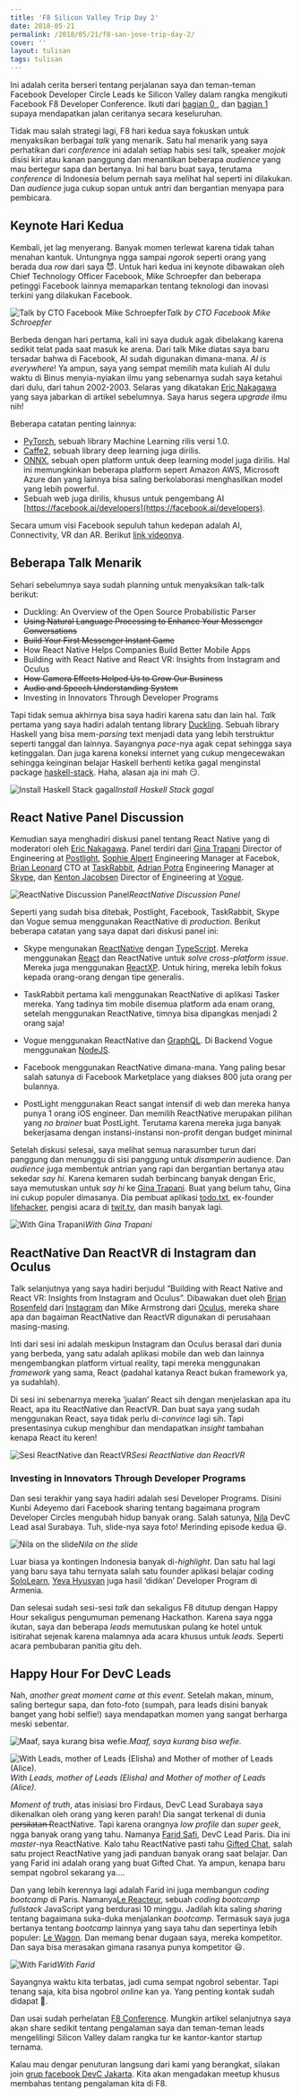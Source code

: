 ```yaml
---
title: 'F8 Silicon Valley Trip Day 2'
date: 2018-05-21
permalink: /2018/05/21/f8-san-jose-trip-day-2/
cover: ''
layout: tulisan
tags: tulisan
---
```


Ini adalah cerita berseri tentang perjalanan saya dan teman-teman Facebook Developer Circle Leads ke Silicon Valley dalam rangka mengikuti Facebook F8 Developer Conference. Ikuti dari [ bagian 0 ](https://rizafahmi.com/2018/05/08/f8-san-jose-trip-day-0/), dan [ bagian 1 ](https://rizafahmi.com/2018/05/14/f8-silicon-valley-trip-day-1/) supaya mendapatkan jalan ceritanya secara keseluruhan.

Tidak mau salah strategi lagi, F8 hari kedua saya fokuskan untuk menyaksikan berbagai _talk_ yang menarik. Satu hal menarik yang saya perhatikan dari _conference_ ini adalah setiap habis sesi talk, speaker _mojok_ disisi kiri atau kanan panggung dan menantikan beberapa _audience_ yang mau bertegur sapa dan bertanya. Ini hal baru buat saya, terutama _conference_ di Indonesia belum pernah saya melihat hal seperti ini dilakukan. Dan _audience_ juga cukup sopan untuk antri dan bergantian menyapa para pembicara.

## Keynote Hari Kedua

Kembali, jet lag menyerang. Banyak momen terlewat karena tidak tahan menahan kantuk. Untungnya ngga sampai _ngorok_ seperti orang yang berada dua _row_ dari saya 😈. Untuk hari kedua ini keynote dibawakan oleh Chief Technology Officer Facebook, Mike Schroepfer dan beberapa petinggi Facebook lainnya memaparkan tentang teknologi dan inovasi terkini yang dilakukan Facebook.

![Talk by CTO Facebook Mike Schroepfer](/assets/images/f82/1_kGLsZ2WXzljMjkMhh2fIBQ.jpeg)_Talk by CTO Facebook Mike Schroepfer_

Berbeda dengan hari pertama, kali ini saya duduk agak dibelakang karena sedikit telat pada saat masuk ke arena. Dari talk Mike diatas saya baru tersadar bahwa di Facebook, AI sudah digunakan dimana-mana. _AI is everywhere_! Ya ampun, saya yang sempat memilih mata kuliah AI dulu waktu di Binus menyia-nyiakan ilmu yang sebenarnya sudah saya ketahui dari dulu, dari tahun 2002-2003. Selaras yang dikatakan [Eric Nakagawa](https://rizafahmi.com/2018/05/14/f8-silicon-valley-trip-day-1/) yang saya jabarkan di artikel sebelumnya. Saya harus segera _upgrade_ ilmu nih!

Beberapa catatan penting lainnya:

- [PyTorch](https://pytorch.org/), sebuah library Machine Learning rilis versi 1.0.
- [Caffe2](https://caffe2.ai/), sebuah library deep learning juga dirilis.
- [ONNX](https://onnx.ai/), sebuah open platform untuk deep learning model juga dirilis. Hal ini memungkinkan beberapa platform sepert Amazon AWS, Microsoft Azure dan yang lainnya bisa saling berkolaborasi menghasilkan model yang lebih powerful.
- Sebuah web juga dirilis, khusus untuk pengembang AI [https://facebook.ai/developers](https://facebook.ai/developers).

Secara umum visi Facebook sepuluh tahun kedepan adalah AI, Connectivity, VR dan AR. Berikut [link videonya](https://developers.facebook.com/videos/f8-2018/f8-2018-day-2-keynote/).

## Beberapa Talk Menarik

Sehari sebelumnya saya sudah planning untuk menyaksikan talk-talk berikut:

- Duckling: An Overview of the Open Source Probabilistic Parser
- ~~Using Natural Language Processing to Enhance Your Messenger Conversations~~
- ~~Build Your First Messenger Instant Game~~
- How React Native Helps Companies Build Better Mobile Apps
- Building with React Native and React VR: Insights from Instagram and Oculus
- ~~How Camera Effects Helped Us to Grow Our Business~~
- ~~Audio and Speech Understanding System~~
- Investing in Innovators Through Developer Programs

Tapi tidak semua akhirnya bisa saya hadiri karena satu dan lain hal. _Talk_ pertama yang saya hadiri adalah tentang library [Duckling](https://github.com/facebook/duckling). Sebuah library Haskell yang bisa mem-_parsing_ text menjadi data yang lebih terstruktur seperti tanggal dan lainnya. Sayangnya _pace_-nya agak cepat sehingga saya ketinggalan. Dan juga karena koneksi internet yang cukup mengecewakan sehingga keinginan belajar Haskell berhenti ketika gagal menginstal package [haskell-stack](https://docs.haskellstack.org/en/stable/README/). Haha, alasan aja ini mah 😏.

![Install Haskell Stack gagal](/assets/images/f82/1_pjoseGiSS_VOq1dt3CrP2g.jpeg)_Install Haskell Stack gagal_

## React Native Panel Discussion

Kemudian saya menghadiri diskusi panel tentang React Native yang di moderatori oleh [Eric Nakagawa](https://twitter.com/ericnakagawa). Panel terdiri dari [Gina Trapani](https://twitter.com/ginatrapani) Director of Engineering at [Postlight](https://postlight.com/), [Sophie Alpert](https://github.com/sophiebits) Engineering Manager at Facebok, [Brian Leonard](https://twitter.com/bleonard?lang=en) CTO at [TaskRabbit](https://www.taskrabbit.com/), [Adrian Potra](https://www.linkedin.com/in/apotra/) Engineering Manager at [Skype](https://www.skype.com/en/), dan [Kenton Jacobsen](https://twitter.com/kentonjacobsen?lang=en) Director of Engineering at [Vogue](https://www.vogue.com/).

![ReactNative Discussion Panel](/assets/images/f82/1_zLCDavSW83EPIT-lAietKA.jpeg)_ReactNative Discussion Panel_

Seperti yang sudah bisa ditebak, Postlight, Facebook, TaskRabbit, Skype dan Vogue semua menggunakan ReactNative di _production_. Berikut beberapa catatan yang saya dapat dari diskusi panel ini:

- Skype mengunakan [ReactNative](https://facebook.github.io/react-native/) dengan [TypeScript](https://www.typescriptlang.org/). Mereka menggunakan [React](https://reactjs.org/) dan ReactNative untuk _solve cross-platform issue_. Mereka juga menggunakan [ReactXP](https://github.com/Microsoft/reactxp). Untuk hiring, mereka lebih fokus kepada orang-orang dengan tipe generalis.

- TaskRabbit pertama kali menggunakan ReactNative di aplikasi Tasker mereka. Yang tadinya tim mobile disemua platform ada enam orang, setelah menggunakan ReactNative, timnya bisa dipangkas menjadi 2 orang saja!

- Vogue menggunakan ReactNative dan [GraphQL](https://graphql.org/). Di Backend Vogue menggunakan [NodeJS](https://nodejs.org/en/).

- Facebook menggunakan ReactNative dimana-mana. Yang paling besar salah satunya di Facebook Marketplace yang diakses 800 juta orang per bulannya.

- PostLight menggunakan React sangat intensif di web dan mereka hanya punya 1 orang iOS engineer. Dan memilih ReactNative merupakan pilihan yang _no brainer_ buat PostLight. Terutama karena mereka juga banyak bekerjasama dengan instansi-instansi non-profit dengan budget minimal

Setelah diskusi selesai, saya melihat semua narasumber turun dari panggung dan menunggu di sisi panggung untuk _disamperin_ audience. Dan _audience_ juga membentuk antrian yang rapi dan bergantian bertanya atau sekedar _say hi_. Karena kemaren sudah berbincang banyak dengan Eric, saya memutuskan untuk _say hi_ ke [Gina Trapani](https://ginatrapani.org/). Buat yang belum tahu, Gina ini cukup populer dimasanya. Dia pembuat aplikasi [todo.txt](http://todotxt.org/), ex-founder [lifehacker](https://lifehacker.com/), pengisi acara di [twit.tv](https://twit.tv/episodes?credits_people=23), dan masih banyak lagi.

![With Gina Trapani](/assets/images/f82/1_uydj0iEZdDV4YwlIJROfjA.jpeg)_With Gina Trapani_

## ReactNative Dan ReactVR di Instagram dan Oculus

Talk selanjutnya yang saya hadiri berjudul “Building with React Native and React VR: Insights from Instagram and Oculus”. Dibawakan duet oleh [Brian Rosenfeld](https://www.instagram.com/brosenfeld/?hl=en) dari [Instagram](https://instagram.com) dan Mike Armstrong dari [Oculus](https://www.oculus.com/), mereka share apa dan bagaiman ReactNative dan ReactVR digunakan di perusahaan masing-masing.

Inti dari sesi ini adalah meskipun Instagram dan Oculus berasal dari dunia yang berbeda, yang satu adalah aplikasi mobile dan web dan lainnya mengembangkan platform virtual reality, tapi mereka menggunakan _framework_ yang sama, React (padahal katanya React bukan framework ya, ya sudahlah).

Di sesi ini sebenarnya mereka ‘jualan’ React sih dengan menjelaskan apa itu React, apa itu ReactNative dan ReactVR. Dan buat saya yang sudah menggunakan React, saya tidak perlu di-_convince_ lagi sih. Tapi presentasinya cukup menghibur dan mendapatkan _insight_ tambahan kenapa React itu keren!

![Sesi ReactNative dan ReactVR](/assets/images/f82/1_uBrvNLqvOB-MVKznzTcRXw.jpeg)_Sesi ReactNative dan ReactVR_

### Investing in Innovators Through Developer Programs

Dan sesi terakhir yang saya hadiri adalah sesi Developer Programs. Disini Kunbi Adeyemo dari Facebook sharing tentang bagaimana program Developer Circles mengubah hidup banyak orang. Salah satunya, [Nila](https://www.facebook.com/nilawilda) DevC Lead asal Surabaya. Tuh, slide-nya saya foto! Merinding episode kedua 😃.

![Nila on the slide](/assets/images/f82/1_qQi_vvtayQxkE3-ssIAl2Q.jpeg)_Nila on the slide_

Luar biasa ya kontingen Indonesia banyak di-_highlight_. Dan satu hal lagi yang baru saya tahu ternyata salah satu founder aplikasi belajar coding [SoloLearn](https://developers.facebook.com/videos/f8-2018/investing-in-innovators-through-developer-programs/), [Yeva Hyusyan](https://www.linkedin.com/in/yeva-hyusyan-5a16a220/) juga hasil ‘didikan’ Developer Program di Armenia.

Dan selesai sudah sesi-sesi _talk_ dan sekaligus F8 ditutup dengan Happy Hour sekaligus pengumuman pemenang Hackathon. Karena saya ngga ikutan, saya dan beberapa _leads_ memutuskan pulang ke hotel untuk isitirahat sejenak karena malamnya ada acara khusus untuk _leads_. Seperti acara pembubaran panitia gitu deh.

## Happy Hour For DevC Leads

Nah, _another great moment came at this event_. Setelah makan, minum, saling bertegur sapa, dan foto-foto (sumpah, para leads disini banyak banget yang hobi selfie!) saya mendapatkan momen yang sangat berharga meski sebentar.

![Maaf, saya kurang bisa wefie.](/assets/images/f82/1_HDGD81BS3J24_PgSn8gefQ.jpeg)_Maaf, saya kurang bisa wefie._

![With Leads, mother of Leads (Elisha) and Mother of mother of Leads (Alice).](/assets/images/f82/1_Dvj3KZGNDswBIHZrlmpSUA.jpeg)_With Leads, mother of Leads (Elisha) and Mother of mother of Leads (Alice)._

_Moment of truth_, atas inisiasi bro Firdaus, DevC Lead Surabaya saya dikenalkan oleh orang yang keren parah! Dia sangat terkenal di dunia p̶e̶r̶s̶i̶l̶a̶t̶a̶n̶ ReactNative. Tapi karena orangnya _low profile_ dan _super geek_, ngga banyak orang yang tahu. Namanya [Farid Safi](https://twitter.com/FaridSafi), DevC Lead Paris. Dia ini _master_-nya ReactNative. Kalo tahu ReactNative pasti tahu [Gifted Chat](https://github.com/FaridSafi/react-native-gifted-chat), salah satu project ReactNative yang jadi panduan banyak orang saat belajar. Dan yang Farid ini adalah orang yang buat Gifted Chat. Ya ampun, kenapa baru sempat ngobrol sekarang ya….

Dan yang lebih kerennya lagi adalah Farid ini juga membangun _coding bootcamp_ di Paris. Namanya[Le Reacteur](https://www.lereacteur.io/), sebuah _coding bootcamp fullstack_ JavaScript yang berdurasi 10 minggu. Jadilah kita saling _sharing_ tentang bagaimana suka-duka menjalankan _bootcamp_. Termasuk saya juga bertanya tentang _bootcamp_ lainnya yang saya tahu dan sepertinya lebih populer: [Le Wagon](https://www.lewagon.com/). Dan memang benar dugaan saya, mereka kompetitor. Dan saya bisa merasakan gimana rasanya punya kompetitor 😃.

![With Farid](/assets/images/f82/1_ScFO7DsZZOrqvJVsHJ_4qg.jpeg)_With Farid_

Sayangnya waktu kita terbatas, jadi cuma sempat ngobrol sebentar. Tapi tenang saja, kita bisa ngobrol _online_ kan ya. Yang penting kontak sudah didapat 🎉.

Dan usai sudah perhelatan [F8 Conference](https://www.f8.com/). Mungkin artikel selanjutnya saya akan share sedikit tentang pengalaman saya dan teman-teman leads mengelilingi Silicon Valley dalam rangka tur ke kantor-kantor startup ternama.

Kalau mau dengar penuturan langsung dari kami yang berangkat, silakan join [grup facebook DevC Jakarta](https://www.facebook.com/groups/DevCJakarta/). Kita akan mengadakan meetup khusus membahas tentang pengalaman kita di F8.
